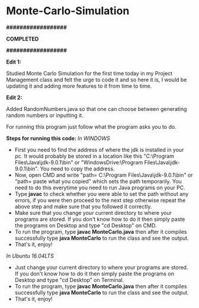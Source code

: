 # Monte-Carlo-Simulation

<b>################## </b>

<b> COMPLETED </b>

<b>################## </b>

<b>Edit 1:</b>

Studied Monte Carlo Simulation for the first time today in my Project Management class and felt the urge to code it and so 
here it is, I would be updating it and adding more features to it from time to time.

<b>Edit 2:</b>

Added RandomNumbers.java so that one can choose between generating random numbers or inputting it.


For running this program just follow what the program asks you to do.

<b> Steps for running this code: </b>
<i>In WINDOWS</i>
- First you need to find the address of where the jdk is installed in your pc. It would probably be stored in a location like this "C:\Program Files\Java\jdk-9.0.1\bin" or
  "WindowsDrive:\Program Files\Java\jdk-9.0.1\bin". You need to copy the address.
- Now, open CMD and write "path= C:\Program Files\Java\jdk-9.0.1\bin" or "path= paste what you copied" which sets the path temporarily. You need to do this everytime you need to run Java programs on your PC.
- Type <b>javac</b> to check whether you were able to set the path without any errors, if you were then proceed to the next step otherwise repeat the above step and make sure that you followed it correctly.
- Make sure that you change your current directory to where your programs are stored. If you don't know how to do it then simply paste the programs on Desktop and type "cd Desktop" on CMD.
- To run the program, type <b>javac MonteCarlo.java</b> then after it compiles successfully type <b>java MonteCarlo</b> to run the class and see the output.
- That's it, enjoy!

<i>In Ubuntu 16.04LTS</i>
- Just change your current directory to where your programs are stored. If you don't know how to do it then simply paste the programs on Desktop and type "cd Desktop" on Terminal.
- To run the program, type <b>javac MonteCarlo.java</b> then after it compiles successfully type <b>java MonteCarlo</b> to run the class and see the output.
- That's it, enjoy!
